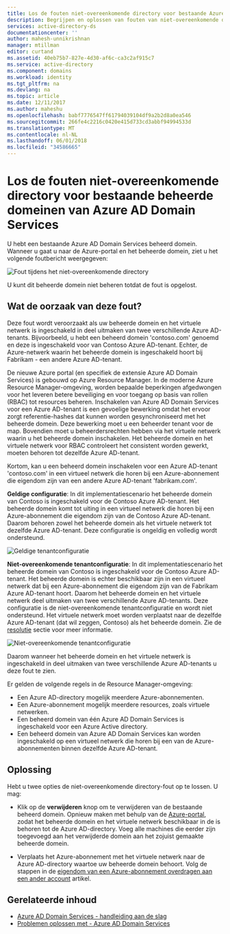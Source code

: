 ```yaml
---
title: Los de fouten niet-overeenkomende directory voor bestaande Azure AD Domain Services beheerde domeinen | Microsoft Docs
description: Begrijpen en oplossen van fouten van niet-overeenkomende directory voor bestaande beheerde domeinen van Azure AD Domain Services
services: active-directory-ds
documentationcenter: ''
author: mahesh-unnikrishnan
manager: mtillman
editor: curtand
ms.assetid: 40eb75b7-827e-4d30-af6c-ca3c2af915c7
ms.service: active-directory
ms.component: domains
ms.workload: identity
ms.tgt_pltfrm: na
ms.devlang: na
ms.topic: article
ms.date: 12/11/2017
ms.author: maheshu
ms.openlocfilehash: babf7776547ff61794039104df9a2b2d8a0ea546
ms.sourcegitcommit: 266fe4c2216c0420e415d733cd3abbf94994533d
ms.translationtype: MT
ms.contentlocale: nl-NL
ms.lasthandoff: 06/01/2018
ms.locfileid: "34586665"
---
```

# <a name="resolve-mismatched-directory-errors-for-existing-azure-ad-domain-services-managed-domains"></a>Los de fouten niet-overeenkomende directory voor bestaande beheerde domeinen van Azure AD Domain Services
U hebt een bestaande Azure AD Domain Services beheerd domein. Wanneer u gaat u naar de Azure-portal en het beheerde domein, ziet u het volgende foutbericht weergegeven:

![Fout tijdens het niet-overeenkomende directory](.\media\getting-started\mismatched-tenant-error.png)

U kunt dit beheerde domein niet beheren totdat de fout is opgelost.


## <a name="whats-causing-this-error"></a>Wat de oorzaak van deze fout?
Deze fout wordt veroorzaakt als uw beheerde domein en het virtuele netwerk is ingeschakeld in deel uitmaken van twee verschillende Azure AD-tenants. Bijvoorbeeld, u hebt een beheerd domein 'contoso.com' genoemd en deze is ingeschakeld voor van Contoso Azure AD-tenant. Echter, de Azure-netwerk waarin het beheerde domein is ingeschakeld hoort bij Fabrikam - een andere Azure AD-tenant.

De nieuwe Azure portal (en specifiek de extensie Azure AD Domain Services) is gebouwd op Azure Resource Manager. In de moderne Azure Resource Manager-omgeving, worden bepaalde beperkingen afgedwongen voor het leveren betere beveiliging en voor toegang op basis van rollen (RBAC) tot resources beheren. Inschakelen van Azure AD Domain Services voor een Azure AD-tenant is een gevoelige bewerking omdat het ervoor zorgt referentie-hashes dat kunnen worden gesynchroniseerd met het beheerde domein. Deze bewerking moet u een beheerder tenant voor de map. Bovendien moet u beheerdersrechten hebben via het virtuele netwerk waarin u het beheerde domein inschakelen. Het beheerde domein en het virtuele netwerk voor RBAC controleert het consistent worden gewerkt, moeten behoren tot dezelfde Azure AD-tenant.

Kortom, kan u een beheerd domein inschakelen voor een Azure AD-tenant 'contoso.com' in een virtueel netwerk die horen bij een Azure-abonnement die eigendom zijn van een andere Azure AD-tenant 'fabrikam.com'. 

**Geldige configuratie**: In dit implementatiescenario het beheerde domein van Contoso is ingeschakeld voor de Contoso Azure AD-tenant. Het beheerde domein komt tot uiting in een virtueel netwerk die horen bij een Azure-abonnement die eigendom zijn van de Contoso Azure AD-tenant. Daarom behoren zowel het beheerde domein als het virtuele netwerk tot dezelfde Azure AD-tenant. Deze configuratie is ongeldig en volledig wordt ondersteund.

![Geldige tenantconfiguratie](./media/getting-started/valid-tenant-config.png)

**Niet-overeenkomende tenantconfiguratie**: In dit implementatiescenario het beheerde domein van Contoso is ingeschakeld voor de Contoso Azure AD-tenant. Het beheerde domein is echter beschikbaar zijn in een virtueel netwerk dat bij een Azure-abonnement die eigendom zijn van de Fabrikam Azure AD-tenant hoort. Daarom het beheerde domein en het virtuele netwerk deel uitmaken van twee verschillende Azure AD-tenants. Deze configuratie is de niet-overeenkomende tenantconfiguratie en wordt niet ondersteund. Het virtuele netwerk moet worden verplaatst naar de dezelfde Azure AD-tenant (dat wil zeggen, Contoso) als het beheerde domein. Zie de [resolutie](#resolution) sectie voor meer informatie.

![Niet-overeenkomende tenantconfiguratie](./media/getting-started/mismatched-tenant-config.png)

Daarom wanneer het beheerde domein en het virtuele netwerk is ingeschakeld in deel uitmaken van twee verschillende Azure AD-tenants u deze fout te zien.

Er gelden de volgende regels in de Resource Manager-omgeving:
- Een Azure AD-directory mogelijk meerdere Azure-abonnementen.
- Een Azure-abonnement mogelijk meerdere resources, zoals virtuele netwerken.
- Een beheerd domein van één Azure AD Domain Services is ingeschakeld voor een Azure Active directory.
- Een beheerd domein van Azure AD Domain Services kan worden ingeschakeld op een virtueel netwerk die horen bij een van de Azure-abonnementen binnen dezelfde Azure AD-tenant.


## <a name="resolution"></a>Oplossing
Hebt u twee opties de niet-overeenkomende directory-fout op te lossen. U mag:

- Klik op de **verwijderen** knop om te verwijderen van de bestaande beheerd domein. Opnieuw maken met behulp van de [Azure-portal](https://portal.azure.com), zodat het beheerde domein en het virtuele netwerk beschikbaar in de is behoren tot de Azure AD-directory. Voeg alle machines die eerder zijn toegevoegd aan het verwijderde domein aan het zojuist gemaakte beheerde domein.

- Verplaats het Azure-abonnement met het virtuele netwerk naar de Azure AD-directory waartoe uw beheerde domein behoort. Volg de stappen in de [eigendom van een Azure-abonnement overdragen aan een ander account](../billing/billing-subscription-transfer.md) artikel.


## <a name="related-content"></a>Gerelateerde inhoud
* [Azure AD Domain Services - handleiding aan de slag](active-directory-ds-getting-started.md)
* [Problemen oplossen met - Azure AD Domain Services](active-directory-ds-troubleshooting.md)

